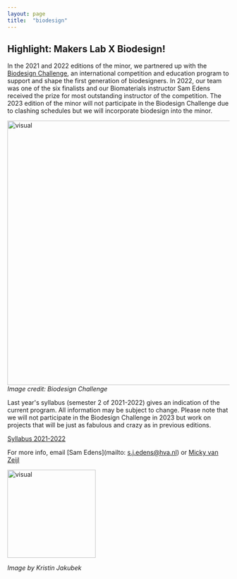 ```yaml
---
layout: page
title:  "biodesign"
---
```


## Highlight: Makers Lab X Biodesign!

In the 2021 and 2022 editions of the minor, we partnered up with the [Biodesign Challenge](https://biodesignchallenge.org/), an international competition and education program to support and shape the first generation of biodesigners. In 2022, our team was one of the six finalists and our Biomaterials instructor Sam Edens received the prize for most outstanding instructor of the competition. The 2023 edition of the minor will not participate in the Biodesign Challenge due to clashing schedules but we will incorporate biodesign into the minor.


<img src= "./assets/imgs/biodesign.png" alt="visual" width="600"/> <br> *Image credit: Biodesign Challenge*


Last year's syllabus (semester 2 of 2021-2022) gives an indication of the current program. All information may be subject to change. Please note that we will not participate in the Biodesign Challenge in 2023 but work on projects that will be just as fabulous and crazy as in previous editions.

[Syllabus 2021-2022](./Syllabus_MinorMakersLAB_2022.pdf)

For more info, email [Sam Edens](mailto: s.j.edens@hva.nl) or [Micky van Zeijl](m.van.zeijl@hva.nl)

<img src= "./assets/electronics.gif" alt="visual" width="200"/>

*Image by Kristin Jakubek*
